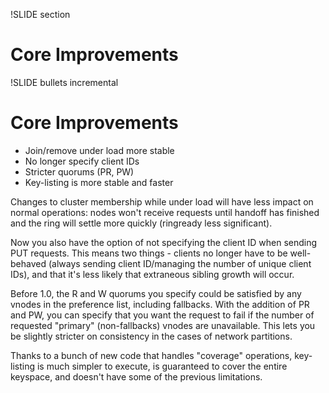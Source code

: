 !SLIDE section

# Core Improvements

!SLIDE bullets incremental

# Core Improvements

* Join/remove under load more stable
* No longer specify client IDs
* Stricter quorums (PR, PW)
* Key-listing is more stable and faster

<div class="note hidden">

<p>Changes to cluster membership while under load will have less impact
on normal operations: nodes won't receive requests until handoff has
finished and the ring will settle more quickly (ringready less
significant).</p>

<p>Now you also have the option of not specifying the client ID when
sending PUT requests. This means two things - clients no longer have
to be well-behaved (always sending client ID/managing the number of
unique client IDs), and that it's less likely that extraneous sibling
growth will occur.</p>

<p>Before 1.0, the R and W quorums you specify could be satisfied by any
vnodes in the preference list, including fallbacks. With the addition
of PR and PW, you can specify that you want the request to fail if the
number of requested "primary" (non-fallbacks) vnodes are
unavailable. This lets you be slightly stricter on consistency in the
cases of network partitions.</p>

<p>Thanks to a bunch of new code that handles "coverage" operations,
key-listing is much simpler to execute, is guaranteed to cover the
entire keyspace, and doesn't have some of the previous limitations.</p>

</div>
